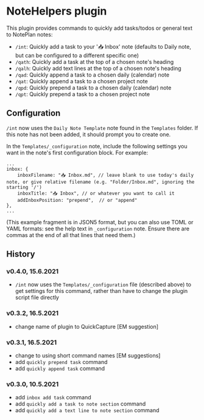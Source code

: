 # NoteHelpers plugin
This plugin provides commands to quickly add tasks/todos or general text to NotePlan notes:

- `/int`: Quickly add a task to your '📥 Inbox' note (defaults to Daily note, but can be configured to a different specific one)
- `/qath`: Quickly add a task at the top of a chosen note's heading
- `/qalh`: Quickly add text lines at the top of a chosen note's heading
- `/qad`: Quickly append a task to a chosen daily (calendar) note
- `/qat`: Quickly append a task to a chosen project note
- `/qpd`: Quickly prepend a task to a chosen daily (calendar) note
- `/qpt`: Quickly prepend a task to a chosen project note

## Configuration
`/int` now uses the `Daily Note Template` note found in the `Templates` folder. If this note has not been added, it should prompt you to create one.

In the `Templates/_configuration` note, include the following settings you want in the note's first configuration block. For example:

```
...
inbox: {
	inboxFilename: "📥 Inbox.md", // leave blank to use today's daily note, or give relative filename (e.g. "Folder/Inbox.md", ignoring the starting '/')
	inboxTitle: "📥 Inbox", // or whatever you want to call it
	addInboxPosition: "prepend",  // or "append"
},
...
```
(This example fragment is in JSON5 format, but you can also use TOML or YAML formats: see the help text in `_configuration` note. Ensure there are commas at the end of all that lines that need them.)

## History

### v0.4.0, 15.6.2021
- `/int`  now uses the `Templates/_configuration` file (described above) to get settings for this command, rather than have to change the plugin script file directly

### v0.3.2, 16.5.2021
- change name of plugin to QuickCapture [EM suggestion]

### v0.3.1, 16.5.2021
- change to using short command names [EM suggestions]
- add `quickly prepend task` command
- add `quickly append task` command

### v0.3.0, 10.5.2021
- add `inbox add task` command
- add `quickly add a task to note section` command
- add `quickly add a text line to note section` command
